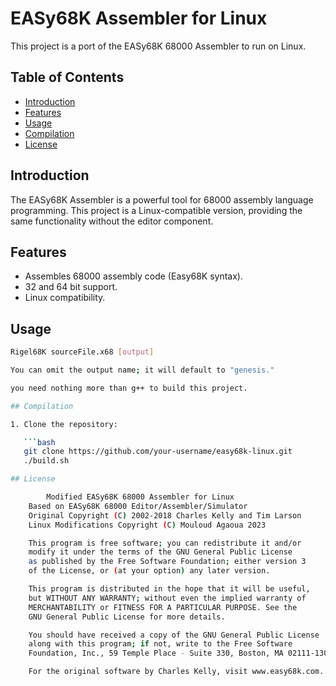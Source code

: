 # EASy68K Assembler for Linux

This project is a port of the EASy68K 68000 Assembler to run on Linux.

## Table of Contents

- [Introduction](#introduction)
- [Features](#features)
- [Usage](#Usage)
- [Compilation](#Compilation)
- [License](#license)

## Introduction

The EASy68K Assembler is a powerful tool for 68000 assembly language programming. This project is a Linux-compatible version, providing the same functionality without the editor component.

## Features

- Assembles 68000 assembly code (Easy68K syntax).
- 32 and 64 bit support.
- Linux compatibility.

## Usage


```bash
Rigel68K sourceFile.x68 [output]

You can omit the output name; it will default to "genesis."

you need nothing more than g++ to build this project.

## Compilation

1. Clone the repository:

   ```bash
   git clone https://github.com/your-username/easy68k-linux.git
   ./build.sh

## License 

        Modified EASy68K 68000 Assembler for Linux
    Based on EASy68K 68000 Editor/Assembler/Simulator
    Original Copyright (C) 2002-2018 Charles Kelly and Tim Larson
    Linux Modifications Copyright (C) Mouloud Agaoua 2023

    This program is free software; you can redistribute it and/or
    modify it under the terms of the GNU General Public License
    as published by the Free Software Foundation; either version 3
    of the License, or (at your option) any later version.

    This program is distributed in the hope that it will be useful,
    but WITHOUT ANY WARRANTY; without even the implied warranty of
    MERCHANTABILITY or FITNESS FOR A PARTICULAR PURPOSE. See the
    GNU General Public License for more details.

    You should have received a copy of the GNU General Public License
    along with this program; if not, write to the Free Software
    Foundation, Inc., 59 Temple Place - Suite 330, Boston, MA 02111-1307, USA.

    For the original software by Charles Kelly, visit www.easy68k.com.
